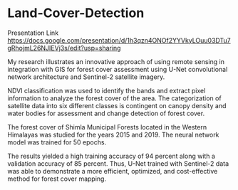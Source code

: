 # Land-Cover-Detection
Presentation Link
https://docs.google.com/presentation/d/1h3qzn4ONOf2YYVkyLOuu03DTu7gRhojmL26NJIEVj3s/edit?usp=sharing

My research illustrates an innovative approach of using remote sensing in integration with GIS for forest cover assessment using U-Net convolutional network architecture and Sentinel-2 satellite imagery. 


NDVI classification was used to identify the bands and extract pixel information to analyze the forest cover of the area. The categorization of satellite data into six different classes is contingent on canopy density and water bodies for assessment and change detection of forest cover. 


The forest cover of Shimla Municipal Forests located in the Western Himalayas was studied for the years 2015 and 2019. The neural network model was trained for 50 epochs.  


The results yielded a high training accuracy of 94 percent along with a validation accuracy of 85 percent. Thus, U-Net trained with Sentinel-2 data was able to demonstrate a more efficient, optimized, and cost-effective method for forest cover mapping.
